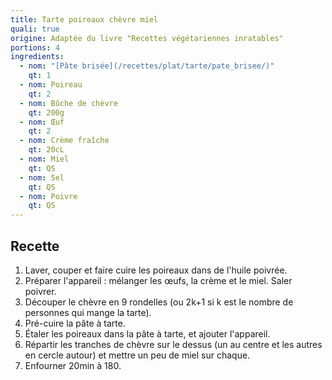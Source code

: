 ```yaml
---
title: Tarte poireaux chèvre miel
quali: true
origine: Adaptée du livre "Recettes végétariennes inratables"
portions: 4
ingredients:
  - nom: "[Pâte brisée](/recettes/plat/tarte/pate_brisee/)"
    qt: 1
  - nom: Poireau
    qt: 2
  - nom: Bûche de chèvre
    qt: 200g
  - nom: Œuf
    qt: 2
  - nom: Crème fraîche
    qt: 20cL
  - nom: Miel
    qt: QS
  - nom: Sel
    qt: QS
  - nom: Poivre
    qt: QS
---
```


Recette
-------

1. Laver, couper et faire cuire les poireaux dans de l'huile poivrée.
2. Préparer l'appareil : mélanger les œufs, la crème et le miel. Saler poivrer.
3. Découper le chèvre en 9 rondelles (ou 2k+1 si k est le nombre de personnes qui mange la tarte).
4. Pré-cuire la pâte à tarte.
5. Étaler les poireaux dans la pâte à tarte, et ajouter l'appareil.
6. Répartir les tranches de chèvre sur le dessus (un au centre et les autres en cercle autour) et mettre un peu de miel sur chaque.
7. Enfourner 20min à 180.
